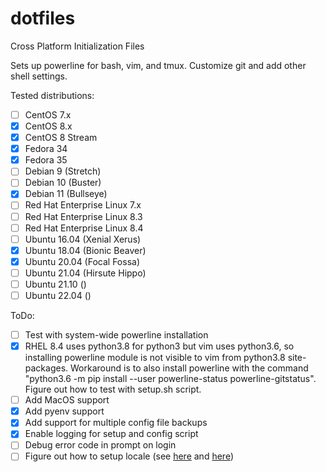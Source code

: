 dotfiles
========

Cross Platform Initialization Files

Sets up powerline for bash, vim, and tmux. Customize git and add other shell settings.

Tested distributions:
 - [ ] CentOS 7.x
 - [x] CentOS 8.x
 - [x] CentOS 8 Stream
 - [x] Fedora 34
 - [x] Fedora 35
 - [ ] Debian 9 (Stretch)
 - [ ] Debian 10 (Buster)
 - [x] Debian 11 (Bullseye)
 - [ ] Red Hat Enterprise Linux 7.x
 - [ ] Red Hat Enterprise Linux 8.3
 - [ ] Red Hat Enterprise Linux 8.4
 - [ ] Ubuntu 16.04 (Xenial Xerus)
 - [x] Ubuntu 18.04 (Bionic Beaver)
 - [x] Ubuntu 20.04 (Focal Fossa)
 - [ ] Ubuntu 21.04 (Hirsute Hippo)
 - [ ] Ubuntu 21.10 ()
 - [ ] Ubuntu 22.04 ()

ToDo:
 - [ ] Test with system-wide powerline installation
 - [x] RHEL 8.4 uses python3.8 for python3 but vim uses python3.6, so installing powerline module is not visible to vim from python3.8 site-packages.  Workaround is to also install powerline with the command "python3.6 -m pip install --user powerline-status powerline-gitstatus".  Figure out how to test with setup.sh script.
 - [ ] Add MacOS support
 - [x] Add pyenv support
 - [x] Add support for multiple config file backups
 - [x] Enable logging for setup and config script
 - [ ] Debug error code in prompt on login
 - [ ] Figure out how to setup locale (see [here](https://www.emeralddesign.com/index.php/2019/05/28/lxc-containers-and-language-locale/) and [here](https://askubuntu.com/questions/162391/how-do-i-fix-my-locale-issue))
